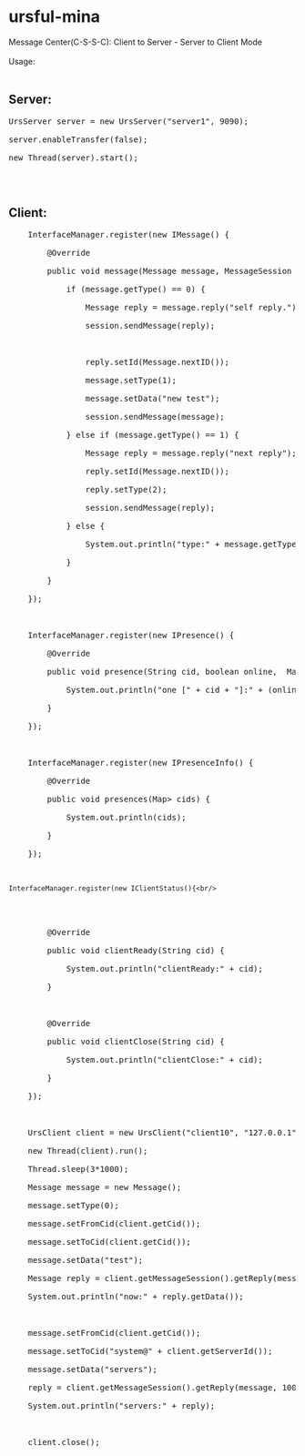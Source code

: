 # ursful-mina
Message Center(C-S-S-C): Client to Server - Server to Client Mode <br/>
<br/>
Usage:<br/>
<br/>
<h2>Server: </h2>
<pre>
UrsServer server = new UrsServer("server1", 9090);<br/>
server.enableTransfer(false);<br/>
new Thread(server).start();<br/>
</pre>
<br/>
<h2>Client: </h2>
<pre>
    InterfaceManager.register(new IMessage() {<br/>
        @Override<br/>
        public void message(Message message, MessageSession session) {<br/>
            if (message.getType() == 0) {<br/>
                Message reply = message.reply("self reply.");<br/>
                session.sendMessage(reply);<br/>
                <br/>
                reply.setId(Message.nextID());<br/>
                message.setType(1);<br/>
                message.setData("new test");<br/>
                session.sendMessage(message);<br/>
            } else if (message.getType() == 1) {<br/>
                Message reply = message.reply("next reply");<br/>
                reply.setId(Message.nextID());<br/>
                reply.setType(2);<br/>
                session.sendMessage(reply);<br/>
            } else {<br/>
                System.out.println("type:" + message.getType());<br/>
            }<br/>
        }<br/>
    });<br/>
<br/>
    InterfaceManager.register(new IPresence() {<br/>
        @Override<br/>
        public void presence(String cid, boolean online,  Map<String, Object> data) {<br/>
            System.out.println("one [" + cid + "]:" + (online?"Online":"Offline") + " >>> " + data);<br/>
        }<br/>
    });<br/>
<br/>
    InterfaceManager.register(new IPresenceInfo() {<br/>
        @Override<br/>
        public void presences(Map<String, Map<String, Object>> cids) {<br/>
            System.out.println(cids);<br/>
        }<br/>
    });<br/>

    InterfaceManager.register(new IClientStatus(){<br/>
<br/>
        @Override<br/>
        public void clientReady(String cid) {<br/>
            System.out.println("clientReady:" + cid);<br/>
        }<br/>
<br/>
        @Override<br/>
        public void clientClose(String cid) {<br/>
            System.out.println("clientClose:" + cid);<br/>
        }<br/>
    });<br/>
<br/>
    UrsClient client = new UrsClient("client10", "127.0.0.1", 9090);<br/>
    new Thread(client).run();<br/>
    Thread.sleep(3*1000);<br/>
    Message message = new Message();<br/>
    message.setType(0);<br/>
    message.setFromCid(client.getCid());<br/>
    message.setToCid(client.getCid());<br/>
    message.setData("test");<br/>
    Message reply = client.getMessageSession().getReply(message, 1000);<br/>
    System.out.println("now:" + reply.getData());<br/>
<br/>
    message.setFromCid(client.getCid());<br/>
    message.setToCid("system@" + client.getServerId());<br/>
    message.setData("servers");<br/>
    reply = client.getMessageSession().getReply(message, 1000);<br/>
    System.out.println("servers:" + reply);<br/>
<br/>
    client.close();<br/>
</pre>